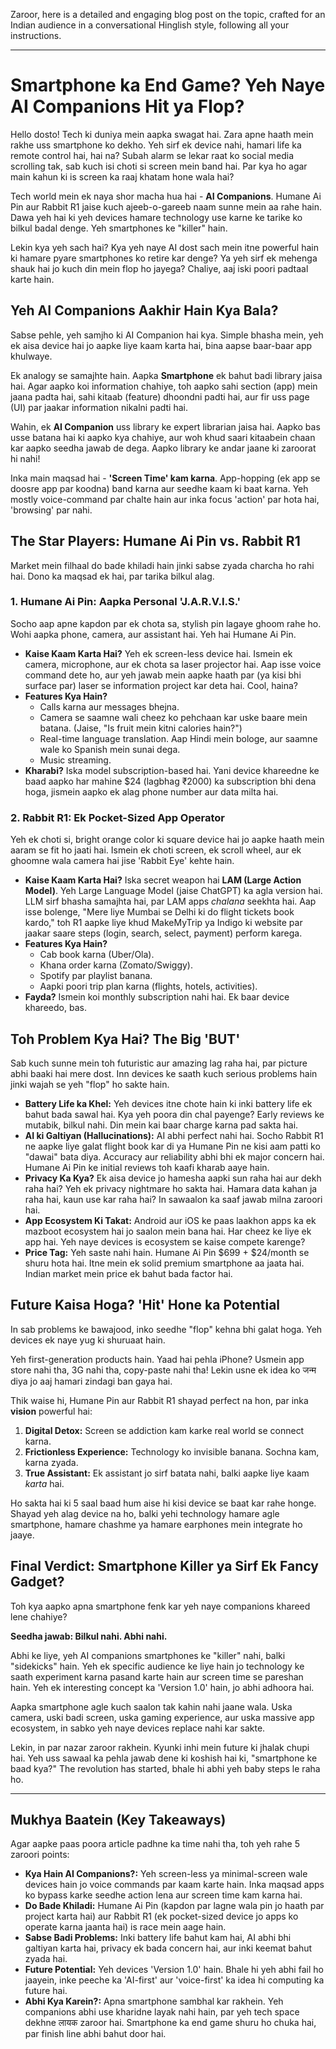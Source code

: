 Zaroor, here is a detailed and engaging blog post on the topic, crafted for an Indian audience in a conversational Hinglish style, following all your instructions.

***

# Smartphone ka End Game? Yeh Naye AI Companions Hit ya Flop?

Hello dosto! Tech ki duniya mein aapka swagat hai. Zara apne haath mein rakhe uss smartphone ko dekho. Yeh sirf ek device nahi, hamari life ka remote control hai, hai na? Subah alarm se lekar raat ko social media scrolling tak, sab kuch isi choti si screen mein band hai. Par kya ho agar main kahun ki is screen ka raaj khatam hone wala hai?

Tech world mein ek naya shor macha hua hai - **AI Companions**. Humane Ai Pin aur Rabbit R1 jaise kuch ajeeb-o-gareeb naam sunne mein aa rahe hain. Dawa yeh hai ki yeh devices hamare technology use karne ke tarike ko bilkul badal denge. Yeh smartphones ke "killer" hain.

Lekin kya yeh sach hai? Kya yeh naye AI dost sach mein itne powerful hain ki hamare pyare smartphones ko retire kar denge? Ya yeh sirf ek mehenga shauk hai jo kuch din mein flop ho jayega? Chaliye, aaj iski poori padtaal karte hain.

## Yeh AI Companions Aakhir Hain Kya Bala?

Sabse pehle, yeh samjho ki AI Companion hai kya. Simple bhasha mein, yeh ek aisa device hai jo aapke liye kaam karta hai, bina aapse baar-baar app khulwaye.

Ek analogy se samajhte hain. Aapka **Smartphone** ek bahut badi library jaisa hai. Agar aapko koi information chahiye, toh aapko sahi section (app) mein jaana padta hai, sahi kitaab (feature) dhoondni padti hai, aur fir uss page (UI) par jaakar information nikalni padti hai.

Wahin, ek **AI Companion** uss library ke expert librarian jaisa hai. Aapko bas usse batana hai ki aapko kya chahiye, aur woh khud saari kitaabein chaan kar aapko seedha jawab de dega. Aapko library ke andar jaane ki zaroorat hi nahi!

Inka main maqsad hai - **'Screen Time' kam karna**. App-hopping (ek app se doosre app par koodna) band karna aur seedhe kaam ki baat karna. Yeh mostly voice-command par chalte hain aur inka focus 'action' par hota hai, 'browsing' par nahi.

## The Star Players: Humane Ai Pin vs. Rabbit R1

Market mein filhaal do bade khiladi hain jinki sabse zyada charcha ho rahi hai. Dono ka maqsad ek hai, par tarika bilkul alag.

### 1. Humane Ai Pin: Aapka Personal 'J.A.R.V.I.S.'

Socho aap apne kapdon par ek chota sa, stylish pin lagaye ghoom rahe ho. Wohi aapka phone, camera, aur assistant hai. Yeh hai Humane Ai Pin.

-   **Kaise Kaam Karta Hai?** Yeh ek screen-less device hai. Ismein ek camera, microphone, aur ek chota sa laser projector hai. Aap isse voice command dete ho, aur yeh jawab mein aapke haath par (ya kisi bhi surface par) laser se information project kar deta hai. Cool, haina?
-   **Features Kya Hain?**
    -   Calls karna aur messages bhejna.
    -   Camera se saamne wali cheez ko pehchaan kar uske baare mein batana. (Jaise, "Is fruit mein kitni calories hain?")
    -   Real-time language translation. Aap Hindi mein bologe, aur saamne wale ko Spanish mein sunai dega.
    -   Music streaming.
-   **Kharabi?** Iska model subscription-based hai. Yani device khareedne ke baad aapko har mahine $24 (lagbhag ₹2000) ka subscription bhi dena hoga, jismein aapko ek alag phone number aur data milta hai.

### 2. Rabbit R1: Ek Pocket-Sized App Operator

Yeh ek choti si, bright orange color ki square device hai jo aapke haath mein aaram se fit ho jaati hai. Ismein ek choti screen, ek scroll wheel, aur ek ghoomne wala camera hai jise 'Rabbit Eye' kehte hain.

-   **Kaise Kaam Karta Hai?** Iska secret weapon hai **LAM (Large Action Model)**. Yeh Large Language Model (jaise ChatGPT) ka agla version hai. LLM sirf bhasha samajhta hai, par LAM apps *chalana* seekhta hai. Aap isse bolenge, "Mere liye Mumbai se Delhi ki do flight tickets book kardo," toh R1 aapke liye khud MakeMyTrip ya Indigo ki website par jaakar saare steps (login, search, select, payment) perform karega.
-   **Features Kya Hain?**
    -   Cab book karna (Uber/Ola).
    -   Khana order karna (Zomato/Swiggy).
    -   Spotify par playlist banana.
    -   Aapki poori trip plan karna (flights, hotels, activities).
-   **Fayda?** Ismein koi monthly subscription nahi hai. Ek baar device khareedo, bas.

## Toh Problem Kya Hai? The Big 'BUT'

Sab kuch sunne mein toh futuristic aur amazing lag raha hai, par picture abhi baaki hai mere dost. Inn devices ke saath kuch serious problems hain jinki wajah se yeh "flop" ho sakte hain.

-   **Battery Life ka Khel:** Yeh devices itne chote hain ki inki battery life ek bahut bada sawal hai. Kya yeh poora din chal payenge? Early reviews ke mutabik, bilkul nahi. Din mein kai baar charge karna pad sakta hai.
-   **AI ki Galtiyan (Hallucinations):** AI abhi perfect nahi hai. Socho Rabbit R1 ne aapke liye galat flight book kar di ya Humane Pin ne kisi aam patti ko "dawai" bata diya. Accuracy aur reliability abhi bhi ek major concern hai. Humane Ai Pin ke initial reviews toh kaafi kharab aaye hain.
-   **Privacy Ka Kya?** Ek aisa device jo hamesha aapki sun raha hai aur dekh raha hai? Yeh ek privacy nightmare ho sakta hai. Hamara data kahan ja raha hai, kaun use kar raha hai? In sawaalon ka saaf jawab milna zaroori hai.
-   **App Ecosystem Ki Takat:** Android aur iOS ke paas laakhon apps ka ek mazboot ecosystem hai jo saalon mein bana hai. Har cheez ke liye ek app hai. Yeh naye devices is ecosystem se kaise compete karenge?
-   **Price Tag:** Yeh saste nahi hain. Humane Ai Pin $699 + $24/month se shuru hota hai. Itne mein ek solid premium smartphone aa jaata hai. Indian market mein price ek bahut bada factor hai.

## Future Kaisa Hoga? 'Hit' Hone ka Potential

In sab problems ke bawajood, inko seedhe "flop" kehna bhi galat hoga. Yeh devices ek naye yug ki shuruaat hain.

Yeh first-generation products hain. Yaad hai pehla iPhone? Usmein app store nahi tha, 3G nahi tha, copy-paste nahi tha! Lekin usne ek idea ko जन्म diya jo aaj hamari zindagi ban gaya hai.

Thik waise hi, Humane Pin aur Rabbit R1 shayad perfect na hon, par inka **vision** powerful hai:
1.  **Digital Detox:** Screen se addiction kam karke real world se connect karna.
2.  **Frictionless Experience:** Technology ko invisible banana. Sochna kam, karna zyada.
3.  **True Assistant:** Ek assistant jo sirf batata nahi, balki aapke liye kaam *karta* hai.

Ho sakta hai ki 5 saal baad hum aise hi kisi device se baat kar rahe honge. Shayad yeh alag device na ho, balki yehi technology hamare agle smartphone, hamare chashme ya hamare earphones mein integrate ho jaaye.

## Final Verdict: Smartphone Killer ya Sirf Ek Fancy Gadget?

Toh kya aapko apna smartphone fenk kar yeh naye companions khareed lene chahiye?

**Seedha jawab: Bilkul nahi. Abhi nahi.**

Abhi ke liye, yeh AI companions smartphones ke "killer" nahi, balki "sidekicks" hain. Yeh ek specific audience ke liye hain jo technology ke saath experiment karna pasand karte hain aur screen time se pareshan hain. Yeh ek interesting concept ka 'Version 1.0' hain, jo abhi adhoora hai.

Aapka smartphone agle kuch saalon tak kahin nahi jaane wala. Uska camera, uski badi screen, uska gaming experience, aur uska massive app ecosystem, in sabko yeh naye devices replace nahi kar sakte.

Lekin, in par nazar zaroor rakhein. Kyunki inhi mein future ki jhalak chupi hai. Yeh uss sawaal ka pehla jawab dene ki koshish hai ki, "smartphone ke baad kya?" The revolution has started, bhale hi abhi yeh baby steps le raha ho.

---

## Mukhya Baatein (Key Takeaways)

Agar aapke paas poora article padhne ka time nahi tha, toh yeh rahe 5 zaroori points:

-   **Kya Hain AI Companions?:** Yeh screen-less ya minimal-screen wale devices hain jo voice commands par kaam karte hain. Inka maqsad apps ko bypass karke seedhe action lena aur screen time kam karna hai.
-   **Do Bade Khiladi:** Humane Ai Pin (kapdon par lagne wala pin jo haath par project karta hai) aur Rabbit R1 (ek pocket-sized device jo apps ko operate karna jaanta hai) is race mein aage hain.
-   **Sabse Badi Problems:** Inki battery life bahut kam hai, AI abhi bhi galtiyan karta hai, privacy ek bada concern hai, aur inki keemat bahut zyada hai.
-   **Future Potential:** Yeh devices 'Version 1.0' hain. Bhale hi yeh abhi fail ho jaayein, inke peeche ka 'AI-first' aur 'voice-first' ka idea hi computing ka future hai.
-   **Abhi Kya Karein?:** Apna smartphone sambhal kar rakhein. Yeh companions abhi use kharidne layak nahi hain, par yeh tech space dekhne लायक zaroor hai. Smartphone ka end game shuru ho chuka hai, par finish line abhi bahut door hai.